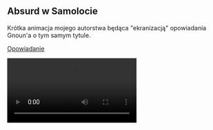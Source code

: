 ## Absurd w Samolocie

Krótka animacja mojego autorstwa będąca "ekranizacją" opowiadania Gnoun'a o tym samym tytule.

[Opowiadanie](https://gnoun.net/stories/absurd-001.pdf)

<video controls>
  <source src="/assets/Absurd.mp4" type="video/mp4">
  Your browser does not support the video tag.
</video> 
